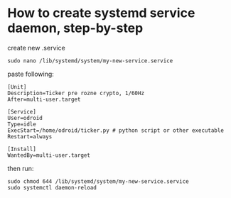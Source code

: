 # How to create systemd service daemon, step-by-step
create new .service

```shell
sudo nano /lib/systemd/system/my-new-service.service
```

paste following:
```
[Unit]
Description=Ticker pre rozne crypto, 1/60Hz
After=multi-user.target

[Service]
User=odroid
Type=idle
ExecStart=/home/odroid/ticker.py # python script or other executable
Restart=always

[Install]
WantedBy=multi-user.target
```

then run:
```shell
sudo chmod 644 /lib/systemd/system/my-new-service.service
sudo systemctl daemon-reload
```

